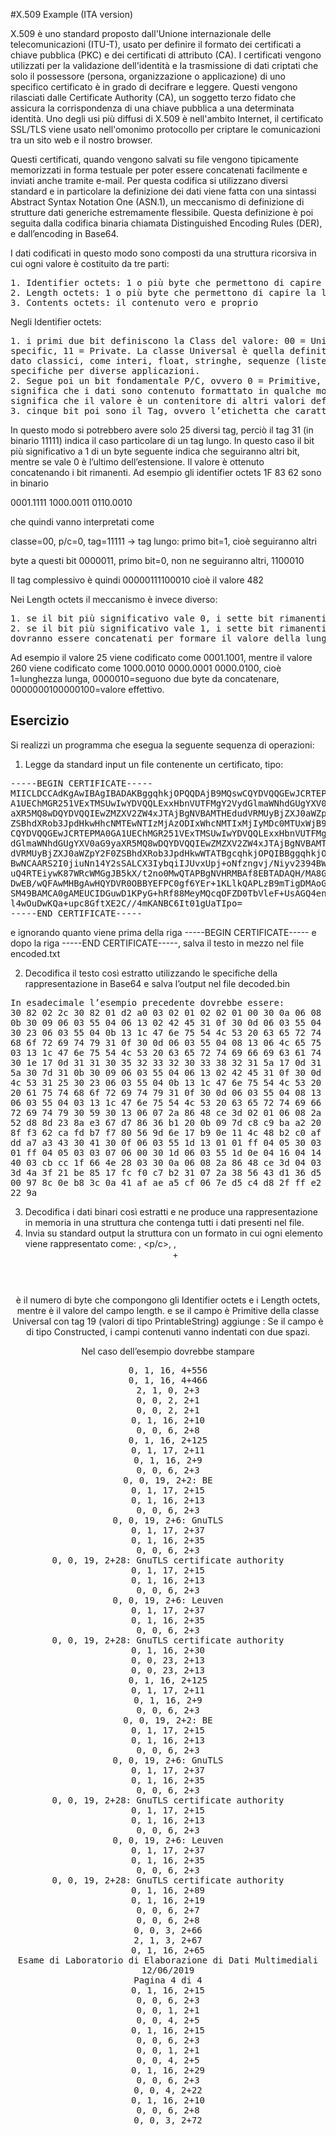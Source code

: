 #X.509 Example (ITA version)

X.509 è uno standard proposto dall'Unione internazionale delle telecomunicazioni (ITU-T), usato per
definire il formato dei certificati a chiave pubblica (PKC) e dei certificati di attributo (CA). I certificati
vengono utilizzati per la validazione dell'identità e la trasmissione di dati criptati che solo il possessore
(persona, organizzazione o applicazione) di uno specifico certificato è in grado di decifrare e leggere. Questi
vengono rilasciati dalle Certificate Authority (CA), un soggetto terzo fidato che assicura la corrispondenza
di una chiave pubblica a una determinata identità. Uno degli usi più diffusi di X.509 è nell'ambito Internet,
il certificato SSL/TLS viene usato nell'omonimo protocollo per criptare le comunicazioni tra un sito web e
il nostro browser.

Questi certificati, quando vengono salvati su file vengono tipicamente memorizzati in forma testuale per
poter essere concatenati facilmente e inviati anche tramite e-mail. Per questa codifica si utilizzano diversi
standard e in particolare la definizione dei dati viene fatta con una sintassi Abstract Syntax Notation One
(ASN.1), un meccanismo di definizione di strutture dati generiche estremamente flessibile. Questa
definizione è poi seguita dalla codifica binaria chiamata Distinguished Encoding Rules (DER), e
dall’encoding in Base64.

I dati codificati in questo modo sono composti da una struttura ricorsiva in cui ogni valore è costituito da
tre parti:
<pre>
1. Identifier octets: 1 o più byte che permettono di capire il tipo e le caratteristiche del valore
2. Length octets: 1 o più byte che permettono di capire la lunghezza del contenuto
3. Contents octets: il contenuto vero e proprio
</pre>
Negli Identifier octets:
<pre>
1. i primi due bit definiscono la Class del valore: 00 = Universal, 01 = Application, 10 = Context-
specific, 11 = Private. La classe Universal è quella definita nello standard e contiene tutti i tipi di
dato classici, come interi, float, stringhe, sequenze (liste), set (dizionari), ecc… Le altre sono
specifiche per diverse applicazioni.
2. Segue poi un bit fondamentale P/C, ovvero 0 = Primitive, 1 = Constructed. Se il tipo è Primitive
significa che i dati sono contenuto formattato in qualche modo noto, se invece è Constructed,
significa che il valore è un contenitore di altri valori definiti secondo questo standard
3. cinque bit poi sono il Tag, ovvero l’etichetta che caratterizza il tipo di dato.
</pre>
In questo modo si potrebbero avere solo 25 diversi tag, perciò il tag 31 (in binario 11111) indica il caso
particolare di un tag lungo. In questo caso il bit più significativo a 1 di un byte seguente indica che
seguiranno altri bit, mentre se vale 0 è l’ultimo dell’estensione. Il valore è ottenuto concatenando i bit
rimanenti. 
Ad esempio gli identifier octets 1F 83 62 sono in binario

0001.1111 1000.0011 0110.0010

che quindi vanno interpretati come

classe=00, p/c=0, tag=11111 -> tag lungo: primo bit=1, cioè seguiranno altri

byte a questi bit 0000011, primo bit=0, non ne seguiranno altri, 1100010

Il tag complessivo è quindi 00000111100010 cioè il valore 482

Nei Length octets il meccanismo è invece diverso:
<pre>
1. se il bit più significativo vale 0, i sette bit rimanenti sono il valore della lunghezza
2. se il bit più significativo vale 1, i sette bit rimanenti sono il numero di byte che seguiranno e che
dovranno essere concatenati per formare il valore della lunghezza.
</pre>
Ad esempio il valore 25 viene codificato come 0001.1001, mentre il valore 260 viene codificato come
1000.0010 0000.0001 0000.0100, cioè 1=lunghezza lunga, 0000010=seguono due byte da concatenare,
0000000100000100=valore effettivo.

## Esercizio

Si realizzi un programma che esegua la seguente sequenza di operazioni:
1) Legge da standard input un file contenente un certificato, tipo:
<pre>
-----BEGIN CERTIFICATE-----
MIICLDCCAdKgAwIBAgIBADAKBggqhkjOPQQDAjB9MQswCQYDVQQGEwJCRTEPMA0G
A1UEChMGR251VExTMSUwIwYDVQQLExxHbnVUTFMgY2VydGlmaWNhdGUgYXV0aG9y
aXR5MQ8wDQYDVQQIEwZMZXV2ZW4xJTAjBgNVBAMTHEdudVRMUyBjZXJ0aWZpY2F0
ZSBhdXRob3JpdHkwHhcNMTEwNTIzMjAzODIxWhcNMTIxMjIyMDc0MTUxWjB9MQsw
CQYDVQQGEwJCRTEPMA0GA1UEChMGR251VExTMSUwIwYDVQQLExxHbnVUTFMgY2Vy
dGlmaWNhdGUgYXV0aG9yaXR5MQ8wDQYDVQQIEwZMZXV2ZW4xJTAjBgNVBAMTHEdu
dVRMUyBjZXJ0aWZpY2F0ZSBhdXRob3JpdHkwWTATBgcqhkjOPQIBBggqhkjOPQMB
BwNCAARS2I0jiuNn14Y2sSALCX3IybqiIJUvxUpj+oNfzngvj/Niyv2394BWnW4X
uQ4RTEiywK87WRcWMGgJB5kX/t2no0MwQTAPBgNVHRMBAf8EBTADAQH/MA8GA1Ud
DwEB/wQFAwMHBgAwHQYDVR0OBBYEFPC0gf6YEr+1KLlkQAPLzB9mTigDMAoGCCqG
SM49BAMCA0gAMEUCIDGuwD1KPyG+hRf88MeyMQcqOFZD0TbVleF+UsAGQ4enAiEA
l4wOuDwKQa+upc8GftXE2C//4mKANBC6It01gUaTIpo=
-----END CERTIFICATE-----
</pre>
e ignorando quanto viene prima della riga -----BEGIN CERTIFICATE----- e dopo la riga -----END
CERTIFICATE-----, salva il testo in mezzo nel file encoded.txt

2) Decodifica il testo così estratto utilizzando le specifiche della rappresentazione in Base64 e salva l’output
nel file decoded.bin
<pre>
In esadecimale l’esempio precedente dovrebbe essere:
30 82 02 2c 30 82 01 d2 a0 03 02 01 02 02 01 00 30 0a 06 08 2a 86 48 ce 3d 04 03 02 30 7d 31
0b 30 09 06 03 55 04 06 13 02 42 45 31 0f 30 0d 06 03 55 04 0a 13 06 47 6e 75 54 4c 53 31 25
30 23 06 03 55 04 0b 13 1c 47 6e 75 54 4c 53 20 63 65 72 74 69 66 69 63 61 74 65 20 61 75 74
68 6f 72 69 74 79 31 0f 30 0d 06 03 55 04 08 13 06 4c 65 75 76 65 6e 31 25 30 23 06 03 55 04
03 13 1c 47 6e 75 54 4c 53 20 63 65 72 74 69 66 69 63 61 74 65 20 61 75 74 68 6f 72 69 74 79
30 1e 17 0d 31 31 30 35 32 33 32 30 33 38 32 31 5a 17 0d 31 32 31 32 32 32 30 37 34 31 35 31
5a 30 7d 31 0b 30 09 06 03 55 04 06 13 02 42 45 31 0f 30 0d 06 03 55 04 0a 13 06 47 6e 75 54
4c 53 31 25 30 23 06 03 55 04 0b 13 1c 47 6e 75 54 4c 53 20 63 65 72 74 69 66 69 63 61 74 65
20 61 75 74 68 6f 72 69 74 79 31 0f 30 0d 06 03 55 04 08 13 06 4c 65 75 76 65 6e 31 25 30 23
06 03 55 04 03 13 1c 47 6e 75 54 4c 53 20 63 65 72 74 69 66 69 63 61 74 65 20 61 75 74 68 6f
72 69 74 79 30 59 30 13 06 07 2a 86 48 ce 3d 02 01 06 08 2a 86 48 ce 3d 03 01 07 03 42 00 04
52 d8 8d 23 8a e3 67 d7 86 36 b1 20 0b 09 7d c8 c9 ba a2 20 95 2f c5 4a 63 fa 83 5f ce 78 2f
8f f3 62 ca fd b7 f7 80 56 9d 6e 17 b9 0e 11 4c 48 b2 c0 af 3b 59 17 16 30 68 09 07 99 17 fe
dd a7 a3 43 30 41 30 0f 06 03 55 1d 13 01 01 ff 04 05 30 03 01 01 ff 30 0f 06 03 55 1d 0f 01
01 ff 04 05 03 03 07 06 00 30 1d 06 03 55 1d 0e 04 16 04 14 f0 b4 81 fe 98 12 bf b5 28 b9 64
40 03 cb cc 1f 66 4e 28 03 30 0a 06 08 2a 86 48 ce 3d 04 03 02 03 48 00 30 45 02 20 31 ae c0
3d 4a 3f 21 be 85 17 fc f0 c7 b2 31 07 2a 38 56 43 d1 36 d5 95 e1 7e 52 c0 06 43 87 a7 02 21
00 97 8c 0e b8 3c 0a 41 af ae a5 cf 06 7e d5 c4 d8 2f ff e2 62 80 34 10 ba 22 dd 35 81 46 93
22 9a
</pre>
3) Decodifica i dati binari così estratti e ne produce una rappresentazione in memoria in una struttura che
contenga tutti i dati presenti nel file.
4) Invia su standard output la struttura con un formato in cui ogni elemento viene rappresentato come:
<class>, <p/c>, <tag>, <header length>+<content length>
<header length> è il numero di byte che compongono gli Identifier octets e i Length octets, mentre <content
length> è il valore del campo length.
e se il campo è Primitive della classe Universal con tag 19 (valori di tipo PrintableString) aggiunge
: <contenuto come stringa>
Se il campo è di tipo Constructed, i campi contenuti vanno indentati con due spazi.

Nel caso dell’esempio dovrebbe stampare
<pre>
0, 1, 16, 4+556
0, 1, 16, 4+466
2, 1, 0, 2+3
0, 0, 2, 2+1
0, 0, 2, 2+1
0, 1, 16, 2+10
0, 0, 6, 2+8
0, 1, 16, 2+125
0, 1, 17, 2+11
0, 1, 16, 2+9
0, 0, 6, 2+3
0, 0, 19, 2+2: BE
0, 1, 17, 2+15
0, 1, 16, 2+13
0, 0, 6, 2+3
0, 0, 19, 2+6: GnuTLS
0, 1, 17, 2+37
0, 1, 16, 2+35
0, 0, 6, 2+3
0, 0, 19, 2+28: GnuTLS certificate authority
0, 1, 17, 2+15
0, 1, 16, 2+13
0, 0, 6, 2+3
0, 0, 19, 2+6: Leuven
0, 1, 17, 2+37
0, 1, 16, 2+35
0, 0, 6, 2+3
0, 0, 19, 2+28: GnuTLS certificate authority
0, 1, 16, 2+30
0, 0, 23, 2+13
0, 0, 23, 2+13
0, 1, 16, 2+125
0, 1, 17, 2+11
0, 1, 16, 2+9
0, 0, 6, 2+3
0, 0, 19, 2+2: BE
0, 1, 17, 2+15
0, 1, 16, 2+13
0, 0, 6, 2+3
0, 0, 19, 2+6: GnuTLS
0, 1, 17, 2+37
0, 1, 16, 2+35
0, 0, 6, 2+3
0, 0, 19, 2+28: GnuTLS certificate authority
0, 1, 17, 2+15
0, 1, 16, 2+13
0, 0, 6, 2+3
0, 0, 19, 2+6: Leuven
0, 1, 17, 2+37
0, 1, 16, 2+35
0, 0, 6, 2+3
0, 0, 19, 2+28: GnuTLS certificate authority
0, 1, 16, 2+89
0, 1, 16, 2+19
0, 0, 6, 2+7
0, 0, 6, 2+8
0, 0, 3, 2+66
2, 1, 3, 2+67
0, 1, 16, 2+65
Esame di Laboratorio di Elaborazione di Dati Multimediali
12/06/2019
Pagina 4 di 4
0, 1, 16, 2+15
0, 0, 6, 2+3
0, 0, 1, 2+1
0, 0, 4, 2+5
0, 1, 16, 2+15
0, 0, 6, 2+3
0, 0, 1, 2+1
0, 0, 4, 2+5
0, 1, 16, 2+29
0, 0, 6, 2+3
0, 0, 4, 2+22
0, 1, 16, 2+10
0, 0, 6, 2+8
0, 0, 3, 2+72
</pre>
